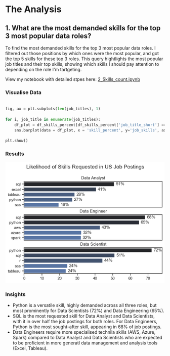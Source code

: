 # The Analysis

## 1. What are the most demanded skills for the top 3 most popular data roles?

To find the most demanded skills for the top 3 most popular data roles. I filtered out those positions by which ones were the most popular, and got the top 5 skills for these top 3 roles. This query hightlights the most popular job titles and their top skills, showing which skills I should pay attention to depending on the role I'm tartgeting. 

View my notebook with detailed stpes here:
[2_Skills_count.ipynb](3_Project\2_Skills_Count.ipynb)

### Visualise Data
```python

fig, ax = plt.subplots(len(job_titles), 1)

for i, job_title in enumerate(job_titles):
    df_plot = df_skills_percent[df_skills_percent['job_title_short'] == job_title].head(5)[::1]
    sns.barplot(data = df_plot, x = 'skill_percent', y='job_skills', ax = ax[i], hue= 'skill_count', palette='dark:b_r')

plt.show()
```

### Results
![Visualisation of Top Skills for Data roles](3_Project\images\skill_demand_roles.png)

### Insights
- Python is a versatile skill, highly demanded across all three roles, but most prominently for Data Scientists (72%) and Data Engineering (65%).
- SQL is the most requested skill for Data Analyst and Data Scientists, with it in over half the job postings for both roles. For Data Engineers, Python is the most sought-after skill, appearing in 68% of job postings. 
- Data Engineers require more specialised technila skills (AWS, Azure, Spark) compared to Data Analyst and Data Scientists who are expected to be proficient in more generatl data management and analysis tools (Excel, Tableau). 

